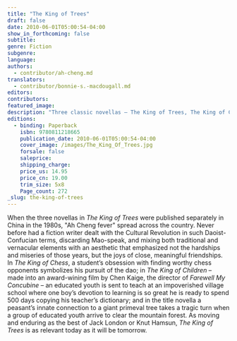 ```yaml
---
title: "The King of Trees"
draft: false
date: 2010-06-01T05:00:54-04:00
show_in_forthcoming: false
subtitle:
genre: Fiction
subgenre:
language:
authors:
  - contributor/ah-cheng.md
translators:
  - contributor/bonnie-s.-macdougall.md
editors:
contributors:
featured_image:
description: "Three classic novellas – The King of Trees, The King of Chess, The King of Children – that completely altered the landscape of contemporary Chinese fiction. "
editions:
  - binding: Paperback
    isbn: 9780811218665
    publication_date: 2010-06-01T05:00:54-04:00
    cover_image: /images/The_King_Of_Trees.jpg
    forsale: false
    saleprice:
    shipping_charge:
    price_us: 14.95
    price_cn: 19.00
    trim_size: 5x8
    Page_count: 272
_slug: the-king-of-trees
---
```


When the three novellas in _The King of Trees_ were published separately in China in the 1980s, "Ah Cheng fever" spread across the country. Never before had a fiction writer dealt with the Cultural Revolution in such Daoist-Confucian terms, discarding Mao-speak, and mixing both traditional and vernacular elements with an aesthetic that emphasized not the hardships and miseries of those years, but the joys of close, meaningful friendships. In _The King of Chess_, a student’s obsession with finding worthy chess opponents symbolizes his pursuit of the dao; in _The King of Children_ – made into an award-wining film by Chen Kaige, the director of _Farewell My Concubine_ – an educated youth is sent to teach at an impoverished village school where one boy’s devotion to learning is so great he is ready to spend 500 days copying his teacher’s dictionary; and in the title novella a peasant’s innate connection to a giant primeval tree takes a tragic turn when a group of educated youth arrive to clear the mountain forest. As moving and enduring as the best of Jack London or Knut Hamsun, _The King of Trees_ is as relevant today as it will be tomorrow.

